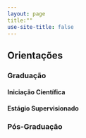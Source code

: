 ```yaml
---
layout: page
title:""
use-site-title: false
---
```


## Orientações

### Graduação

#### Iniciação Científica


#### Estágio Supervisionado


### Pós-Graduação
